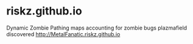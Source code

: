 # riskz.github.io
Dynamic Zombie Pathing maps accounting for zombie bugs plazmafield discovered
http://MetalFanatic.riskz.github.io
